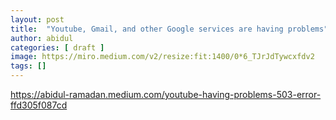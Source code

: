 ```yaml
---
layout: post
title:  "Youtube, Gmail, and other Google services are having problems"
author: abidul
categories: [ draft ]
image: https://miro.medium.com/v2/resize:fit:1400/0*6_TJrJdTywcxfdv2
tags: []
---
```

https://abidul-ramadan.medium.com/youtube-having-problems-503-error-ffd305f087cd